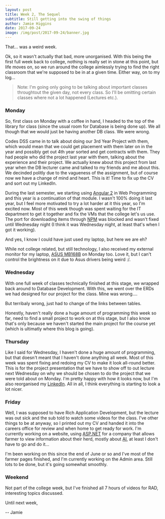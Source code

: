 ```yaml
---
layout: post
title: Week 2, The Sequel
subtitle: Still getting into the swing of things
author: Jamie Higgins
date: 2017-09-24
image: /img/post/2017-09-24/banner.jpg
---
```


That... was a weird week.

Ok, so it wasn't actually that bad, more unorganised. With this being the first full week back to college, nothing is really set in stone at this point, but life moves on, so we run around the college aimlessly trying to find the right classroom that we're supposed to be in at a given time. Either way, on to my log...

> Note: I'm going only going to be talking about important classes throughtout the given day, not every class. So I'll be omitting certain classes where not a lot happened (Lectures etc.).

### Monday

So, first class on Monday with a coffee in hand, I headed to the top of the library for class (since the usual room for Database is being done up). We all though that we would just be having another DB class. We were wrong.

Codes DSS came in to talk about doing our 3rd Year Project with them, which would mean that we could get placement with them later on in the year and possibly get out 4th year sorted and get contracts with them. They had people who did the project last year with them, talking about the experience and their project. We actually knew about this project from last year when the DB lecturer came and talked to my friends and me about this. We decinded politly due to the vagueness of the assignment, but of course now we have a change of mind and heart. This is it! Time to fix up the CV and sort out my LinkedIn.

During the last semester, we starting using [Angular 2](https://angular.io/) in Web Programming and this year is a continuation of that module. I wasn't 100% doing it last year, but I feel more motivated to try a lot harder at it this year, so I'm excited now. Most of this week though was spent waiting for the IT department to get it together and fix the VMs that the college let's us use. The port for downloading items through [NPM](https://www.npmjs.com/) was blocked and wasn't fixed until Wednesday night (I think it was Wednesday night, at least that's when I got it working).

And yes, I know I could have just used my laptop, but here we are eh?

While not college related, but still technology, I also received my external monitor for my laptop, [ASUS MB168B](https://www.asus.com/ie/Commercial-Monitors/MB168B/)  on Monday too. Love it, but I can't control the brightness on it due to Asus drivers being weird :/.

### Wednesday

With one full week of classes technically finished at this stage, we wrapped back around to Database Development. With this, we went over the ERDs we had designed for our project for the class. Mine was wrong....

But terribaly wrong, just had to change of the links between tables.

Honestly, haven't really done a huge amount of programming this week so far, need to find a small project to work on at this stage, but I also know that's only because we haven't started the main project for the course yet (which is ultimatly where this blog is going).

### Thursday

Like I said for Wednesday, I haven't done a huge amount of programming, but that doesn't meant that I haven't done anything all week. Most of this week was spent fixing and redoing my CV to make it look all-round better. This is for the project presentation that we have to show off to out lecture next Wednesday on why we should be chosen to do the project that we were told about on Monday. I'm pretty happy with how it looks now, but I'm also reorganised my [LinkedIn](https://www.linkedin.com/in/jamie-higgins/). All in all, I think everything is starting to look a lot nicer.

### Friday

Well, I was supposed to have Rich Application Development, but the lecture was out sick and the sub told to watch some videos for the class. I've other things to be at anyway, so I printed out my CV and handed it into the careers office for review and when home to get ready for work. I'm currently working on a website, using [ASP.NET](https://asp.net) for a company that allows farmer to view information about their herd, mostly about [AI](https://en.wikipedia.org/wiki/Artificial_insemination), at least I don't have to go and do it...

I'm been working on this since the end of June or so and I've most of the farmer pages finished, and I'm currently working on the Admin area. Still lots to be done, but it's going somewhat smoothly.

### Weekend

Not part of the college week, but I've finished all 7 hours of videos for RAD, interesting topics discussed.

Until next week,

-- Jamie